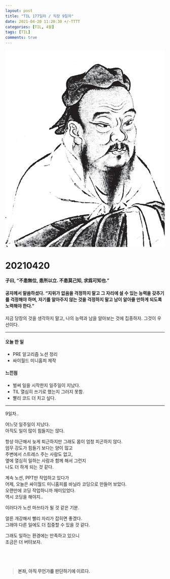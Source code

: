 ```yaml
---
layout: post
title: "TIL 177일차 / 직장 9일차"
date: 2021-04-20 11:20:30 +/-TTTT
categories: [TIL, 4월]
tags: [TIL]
comments: true
---
```


![image](/assets/img/sample/avatar.jpg)

# **20210420**

#### **子曰, “不患無位, 患所以立. 不患莫己知, 求爲可知也.”**

#### **공자께서 말씀하셨다. “지위가 없음을 걱정하지 말고 그 자리에 설 수 있는 능력을 갖추기를 걱정해야 하며, 자기를 알아주지 않는 것을 걱정하지 말고 남이 알아줄 만하게 되도록 노력해야 한다.”**

지금 당장의 것을 생각하지 말고, 나의 능력과 남을 알아보는 것에 집중하자. 그것이 우선이다.

---

#### **오늘 한 일**

- PRE 알고리즘 노션 정리
- 싸이월드 미니홈피 제작

#### **느낀점**

- 벌써 일을 시작한지 일주일이 지났다.
- TIL 열심히 쓰기로 했는지 그러지 못함.
- 빨리 코드 더 치고 싶다.

---

9일차..

어느덧 일주일이 지났다.  
아직도 일이 많이 힘들지는 않다.

항상 야근해서 늦게 퇴근하지만 그래도 몸이 엄청 피곤하지 않다.  
엄무 강도가 힘들기 보다는 양이 많고  
주변에서 스트레스 주는 사람도 없고,  
옆에 열심히 일하는 사람과 함께 해서 그런지  
나도 더 하게 되는 것 같다.

계속 노션, PPT만 작업하고 있다가  
어제, 오늘은 싸이월드 미니홈피를 바닐라 코딩으로 만들어 보았다.  
오랜만에 코딩 작업하니까 재미있었다.  
역시 코딩을 해야지..

이러다가 노션 마쓰타가 될 것 같은 기분.

얼른 개강해서 빨리 자리가 잡히면 좋겠다.  
그래야 다른 일에도 더 집중할 수 있을 것 같다.

그래도 일하는 환경에는 만족하고 있으니  
조금은 더 버텨보자.

## <br>

> **본좌, 아직 무언가를 판단하기에 이르다.**
